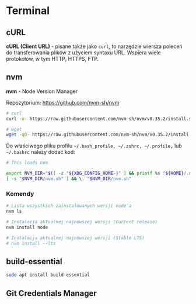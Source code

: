 # Terminal

## cURL

**cURL (Client URL)** - pisane także jako `curl`, to narzędzie wiersza poleceń do transferowania plików z użyciem syntaxu URL. Wspiera wiele protokołów, w tym HTTP, HTTPS, FTP.

## nvm

**nvm** - Node Version Manager

Repozytorium: https://github.com/nvm-sh/nvm

```bash
# curl
curl -o- https://raw.githubusercontent.com/nvm-sh/nvm/v0.35.2/install.sh | bash

# wget
wget -qO- https://raw.githubusercontent.com/nvm-sh/nvm/v0.35.2/install.sh | bash
```

Do właściwego pliku profilu `~/.bash_profile, ~/.zshrc, ~/.profile,` lub `~/.bashrc` należy dodać kod:

```bash
# This loads nvm

export NVM_DIR="$([ -z "${XDG_CONFIG_HOME-}" ] && printf %s "${HOME}/.nvm" || printf %s "${XDG_CONFIG_HOME}/nvm")"
[ -s "$NVM_DIR/nvm.sh" ] && \. "$NVM_DIR/nvm.sh"
```

### Komendy

```bash
# Lista wszystkich zainstalowanych wersji node'a
nvm ls

# Instalacja aktualnej najnowszej wersji (Current release)
nvm install node

# Instalacja aktualnej najnowszej wersji (Stable LTS)
# nvm install --lts
```

## build-essential

```bash
sudo apt install build-essential
```
## Git Credentials Manager